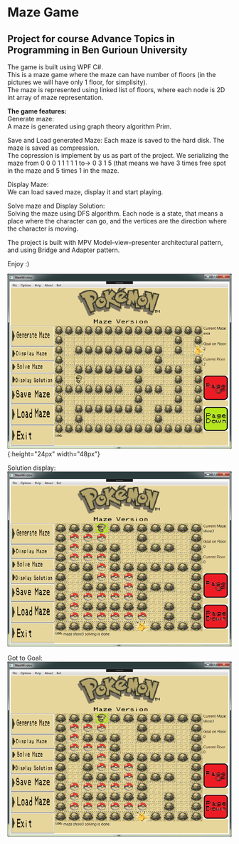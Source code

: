 # Maze Game
## Project for course Advance Topics in Programming in Ben Gurioun University
  
The game is built using WPF C#.  
This is a maze game where the maze can have number of floors (in the pictures we will have only 1 floor, for simplisity).  
The maze is represented using linked list of floors, where each node is 2D int array of maze representation.
  
__The game features:__  
Generate maze:  
A maze is generated using graph theory algorithm Prim.  
  
Save and Load generated Maze:
Each maze is saved to the hard disk. The maze is saved as compression.  
The copression is implement by us as part of the project. We serializing the maze from 0 0 0 1 1 1 1 1 to-> 0 3 1 5 (that means we have 3 times free spot in the maze and 5 times 1 in the maze.  
  
Display Maze:  
We can load saved maze, display it and start playing.  
  
Solve maze and Display Solution:  
Solving the maze using DFS algorithm. Each node is a state, that means a place where the character can go, and the vertices are the direction where the character is moving.  
  
The project is built with MPV Model–view–presenter architectural pattern, and using Bridge and Adapter pattern.
  
Enjoy :)  
  
![main](https://github.com/alongalperin/maze_game/blob/master/pictures/main.png){:height="24px" width="48px"}  
  
Solution display:  
![main](https://github.com/alongalperin/maze_game/blob/master/pictures/solve.png)  
  
Got to Goal:  
![main](https://github.com/alongalperin/maze_game/blob/master/pictures/solve.png)  
